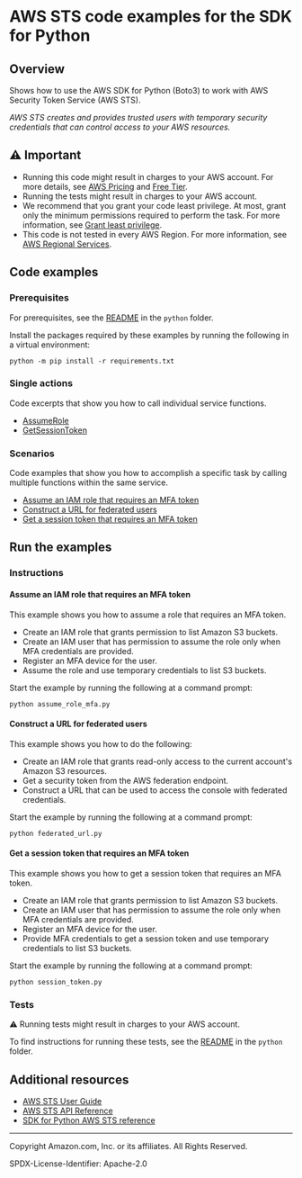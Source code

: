 # AWS STS code examples for the SDK for Python

## Overview

Shows how to use the AWS SDK for Python (Boto3) to work with AWS Security Token Service (AWS STS).

<!--custom.overview.start-->
<!--custom.overview.end-->

_AWS STS creates and provides trusted users with temporary security credentials that can control access to your AWS resources._

## ⚠ Important

* Running this code might result in charges to your AWS account. For more details, see [AWS Pricing](https://aws.amazon.com/pricing/) and [Free Tier](https://aws.amazon.com/free/).
* Running the tests might result in charges to your AWS account.
* We recommend that you grant your code least privilege. At most, grant only the minimum permissions required to perform the task. For more information, see [Grant least privilege](https://docs.aws.amazon.com/IAM/latest/UserGuide/best-practices.html#grant-least-privilege).
* This code is not tested in every AWS Region. For more information, see [AWS Regional Services](https://aws.amazon.com/about-aws/global-infrastructure/regional-product-services).

<!--custom.important.start-->
<!--custom.important.end-->

## Code examples

### Prerequisites

For prerequisites, see the [README](../../README.md#Prerequisites) in the `python` folder.

Install the packages required by these examples by running the following in a virtual environment:

```
python -m pip install -r requirements.txt
```

<!--custom.prerequisites.start-->
<!--custom.prerequisites.end-->

### Single actions

Code excerpts that show you how to call individual service functions.

- [AssumeRole](assume_role_mfa.py#L181)
- [GetSessionToken](session_token.py#L117)

### Scenarios

Code examples that show you how to accomplish a specific task by calling multiple
functions within the same service.

- [Assume an IAM role that requires an MFA token](assume_role_mfa.py)
- [Construct a URL for federated users](federated_url.py)
- [Get a session token that requires an MFA token](session_token.py)


<!--custom.examples.start-->
<!--custom.examples.end-->

## Run the examples

### Instructions


<!--custom.instructions.start-->
<!--custom.instructions.end-->



#### Assume an IAM role that requires an MFA token

This example shows you how to assume a role that requires an MFA token. 

- Create an IAM role that grants permission to list Amazon S3 buckets.
- Create an IAM user that has permission to assume the role only when MFA credentials are provided.
- Register an MFA device for the user.
- Assume the role and use temporary credentials to list S3 buckets.

<!--custom.scenario_prereqs.sts_Scenario_AssumeRoleMfa.start-->
<!--custom.scenario_prereqs.sts_Scenario_AssumeRoleMfa.end-->

Start the example by running the following at a command prompt:

```
python assume_role_mfa.py
```


<!--custom.scenarios.sts_Scenario_AssumeRoleMfa.start-->
<!--custom.scenarios.sts_Scenario_AssumeRoleMfa.end-->

#### Construct a URL for federated users

This example shows you how to do the following:

- Create an IAM role that grants read-only access to the current account's Amazon S3 resources.
- Get a security token from the AWS federation endpoint.
- Construct a URL that can be used to access the console with federated credentials.

<!--custom.scenario_prereqs.sts_Scenario_ConstructFederatedUrl.start-->
<!--custom.scenario_prereqs.sts_Scenario_ConstructFederatedUrl.end-->

Start the example by running the following at a command prompt:

```
python federated_url.py
```


<!--custom.scenarios.sts_Scenario_ConstructFederatedUrl.start-->
<!--custom.scenarios.sts_Scenario_ConstructFederatedUrl.end-->

#### Get a session token that requires an MFA token

This example shows you how to get a session token that requires an MFA token. 

- Create an IAM role that grants permission to list Amazon S3 buckets.
- Create an IAM user that has permission to assume the role only when MFA credentials are provided.
- Register an MFA device for the user.
- Provide MFA credentials to get a session token and use temporary credentials to list S3 buckets.

<!--custom.scenario_prereqs.sts_Scenario_SessionTokenMfa.start-->
<!--custom.scenario_prereqs.sts_Scenario_SessionTokenMfa.end-->

Start the example by running the following at a command prompt:

```
python session_token.py
```


<!--custom.scenarios.sts_Scenario_SessionTokenMfa.start-->
<!--custom.scenarios.sts_Scenario_SessionTokenMfa.end-->

### Tests

⚠ Running tests might result in charges to your AWS account.


To find instructions for running these tests, see the [README](../../README.md#Tests)
in the `python` folder.



<!--custom.tests.start-->
<!--custom.tests.end-->

## Additional resources

- [AWS STS User Guide](https://docs.aws.amazon.com/IAM/latest/UserGuide/id_credentials_temp.html)
- [AWS STS API Reference](https://docs.aws.amazon.com/STS/latest/APIReference/welcome.html)
- [SDK for Python AWS STS reference](https://boto3.amazonaws.com/v1/documentation/api/latest/reference/services/sts.html)

<!--custom.resources.start-->
<!--custom.resources.end-->

---

Copyright Amazon.com, Inc. or its affiliates. All Rights Reserved.

SPDX-License-Identifier: Apache-2.0